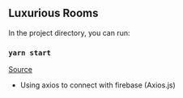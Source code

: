 ## Luxurious Rooms

In the project directory, you can run:
### `yarn start`

[Source](https://github.com/Yves97/luxurious-rooms)


* Using axios to connect with firebase (Axios.js)
